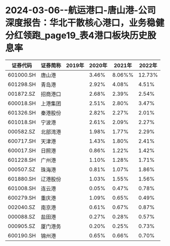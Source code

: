 # 2024-03-06--航运港口-唐山港-公司深度报告：华北干散核心港口，业务稳健分红领跑_page19_表4港口板块历史股息率

|证券代码|证券简称|2019年|2020年|2021年|2022年|
|---|---|---|---|---|---|
|601000.SH|唐山港||3.46%|8.06%%|12.73%|7.30%||
|601298.SH|青岛港||2.92%|4.08%|4.51%|4.80%||
|001872.SZ|招商港口||2.68%|2.39%|2.54%|3.13%||
|600018.SH|上港集团||2.51%|2.80%|3.47%|2.62%||
|601326.SH|秦港股份||2.82%|2.27%|2.01%|2.58%||
|601018.SH|宁波港||2.61%|2.09%|2.27%|2.43%||
|000582.SZ|北部湾港||1.98%|1.77%|2.29%|2.34%||
|600717.SH|天津港||1.43%|1.80%|2.41%|1.88%||
|600017.SH|日照港||0.86%|1.22%|1.42%|1.42%||
|601228.SH|广州港||1.10%|1.28%|1.71%|1.37%||
|000507.SZ|珠海港||0.81%|1.07%|1.86%|1.26%||
|601880.SH|辽港股份||1.03%|1.55%|1.56%|1.07%||
|601008.SH|连云港||0.05%|0.47%|0.78%|1.03%||
|600279.SH|重庆港||1.09%|0.65%|0.49%|1.01%||
|002040.SZ|南京港||0.61%|0.67%|0.87%|0.92%||
|000088.SZ|盐田港||0.27%|0.28%|0.57%|0.89%||
|000905.SZ|厦门港务||0.20%|0.25%|0.73%|0.83%||
|600190.SH|锦州港||0.65%|0.66%|0.70%|0.06%||